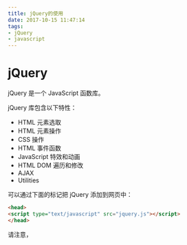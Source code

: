 ```yaml
---
title: jQuery的使用
date: 2017-10-15 11:47:14
tags: 
- jQuery
- javascript
---
```


# jQuery

jQuery 是一个 JavaScript 函数库。

jQuery 库包含以下特性：

- HTML 元素选取
- HTML 元素操作
- CSS 操作
- HTML 事件函数
- JavaScript 特效和动画
- HTML DOM 遍历和修改
- AJAX
- Utilities

可以通过下面的标记把 jQuery 添加到网页中：

```html
<head>
<script type="text/javascript" src="jquery.js"></script>
</head>
```

请注意，<script> 标签应该位于页面的 <head> 部分。

在 HTML5 中，不必那样做了。JavaScript 是 HTML5 以及所有现代浏览器中的默认脚本语言

